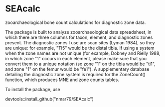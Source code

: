 # SEAcalc
zooarchaeological bone count calculations for diagnostic zone data.

The package is built to analyze zooarchaeological data spreadsheet, in which there are three columns for taxon, element, and diagnostic zones present. The diagnostic zones I use are scan sites (Lyman 1984), so they are unique: for example, "TI5" would be the distal tibia. If using a system when the zone names are not unique (for example, Dobney and Rielly 1988, in which zone "1" occurs in each element, please make sure that you convert them to a unique notation (so zone "1" on the tibia would be "ti1", and zone "1" on the femur would be "fe1"). A supplementary database detailing the diagnostic zone system is required for the ZoneCount() function, which produces MNE and zone counts tables. 

To install the package, use 

devtools::install_github("nmar79/SEAcalc")
